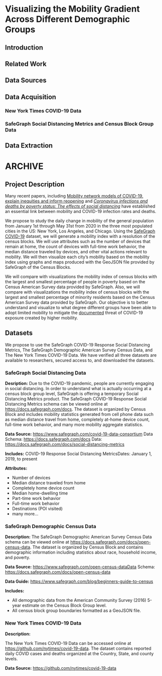 # Visualizing the Mobility Gradient Across Different Demographic Groups



## Introduction





## Related Work



## Data Sources



## Data Acquisition



### New York Times COVID-19 Data



### SafeGraph Social Distancing Metrics and Census Block Group Data



## Data Extraction















# ARCHIVE





## Project Description

Many recent papers, including [Mobility network models of COVID-19, explain inequities and inform reopening](https://www.nature.com/articles/s41586-020-2923-3.epdf?sharing_token=c2VoryoYtQWd97ZdgEeRENRgN0jAjWel9jnR3ZoTv0P4QCkIKJMffNLo7c2z6ZZTYnGvAvX3fI35Ev4XiT4qy_Aw6981p_PWN2cUGQp-Db0e94Jx4cKJQKn89MbI01LV-5MeKLdkAFZjD7pS4mC45svhw8DcXn1DInTY6nWUQ50%3D) and [*Coronavirus infections and deaths by poverty status: The effects of social distancing*](https://pubmed.ncbi.nlm.nih.gov/33362321/) have established an essential link between mobility and COVID-19 infection rates and deaths. 

We propose to study the daily change in mobility of the general population from January 1st through May 31st from 2020 in the three most populated cities in the US: New York, Los Angeles, and Chicago. Using the [SafeGraph COVID-19](https://www.safegraph.com/covid-19-data-consortium) dataset, we will generate a mobility index with a resolution of the census blocks. We will use attributes such as the number of devices that remain at home, the count of devices with full-time work behavior, the median distance traveled by devices, and other vital actions relevant to mobility. We will then visualize each city’s mobility based on the mobility index using graphs and maps produced with the GeoJSON file provided by SafeGraph of the Census Blocks. 

We will compare with visualizations the mobility index of census blocks with the largest and smallest percentage of people in poverty based on the Census American Survey data provided by SafeGraph. Also, we will compare with visualizations the mobility index of census blocks with the largest and smallest percentage of minority residents based on the Census American Survey data provided by SafeGraph. Our objective is to better understand and visualize to what degree different groups have been able to adopt limited mobility to mitigate the [documented](https://www.nature.com/articles/s41586-020-2923-3.epdf?sharing_token=c2VoryoYtQWd97ZdgEeRENRgN0jAjWel9jnR3ZoTv0P4QCkIKJMffNLo7c2z6ZZTYnGvAvX3fI35Ev4XiT4qy_Aw6981p_PWN2cUGQp-Db0e94Jx4cKJQKn89MbI01LV-5MeKLdkAFZjD7pS4mC45svhw8DcXn1DInTY6nWUQ50%3D) threat of COVID-19 exposure created by higher mobility. 



## Datasets

We propose to use the SafeGraph COVID-19 Response Social Distancing Metrics, The SafeGraph Demographic American Survey Census Data, and The New York Times COVID-19 Data. We have verified all three datasets are available to researchers, secured access to, and downloaded the datasets.

### SafeGraph Social Distancing Data

**Desription:** Due to the COVID-19 pandemic, people are currently engaging in social distancing. In order to understand what is actually occurring at a census block group level, SafeGraph is offering a temporary Social Distancing Metrics product.
The SafeGraph COVID-19 Response Social Distancing Metrics schema can be viewed online at https://docs.safegraph.com/docs. The dataset is organized by Census Block and includes mobility statistics generated from cell phone data such as median distance travel from home, completely at-home device count, full-time work behavior, and many more mobility aggregate statistics. 

**Data Source:** https://www.safegraph.com/covid-19-data-consortium Data Schema: https://docs.safegraph.com/docs  Data: https://docs.safegraph.com/docs/social-distancing-metrics

**Includes:** COVID-19 Response Social Distancing MetricsDates: January 1, 2019, to present

**Attributes:** 

* Number of devices 
* Median distance traveled from home
* Completely home device count
* Median home-dwelling time
* Part-time work behavior
* Full-time work behavior
* Destinations (POI visited)
* many more...

### SafeGraph Demographic Census Data

**Description:** The SafeGraph Demographic American Survey Census Data schema can be viewed online at https://docs.safegraph.com/docs/open-census-data. The dataset is organized by Census Block and contains demographic information including statistics about race, household income, and poverty. 

**Data Source:** https://www.safegraph.com/open-census-dataData Schema: https://docs.safegraph.com/docs/open-census-data 

**Data Guide:** https://www.safegraph.com/blog/beginners-guide-to-census 

**Includes:** 

* All demographic data from the American Community Survey (2016) 5-year estimate on the Census Block Group level. 
* All census block group boundaries formatted as a GeoJSON file.

### New York Times COVID-19 Data

**Description:** 

The New York Times COVID-19 Data can be accessed online at https://github.com/nytimes/covid-19-data. The dataset contains reported daily COVID cases and deaths organized at the Country, State, and county levels. 

**Data Source:** https://github.com/nytimes/covid-19-data

